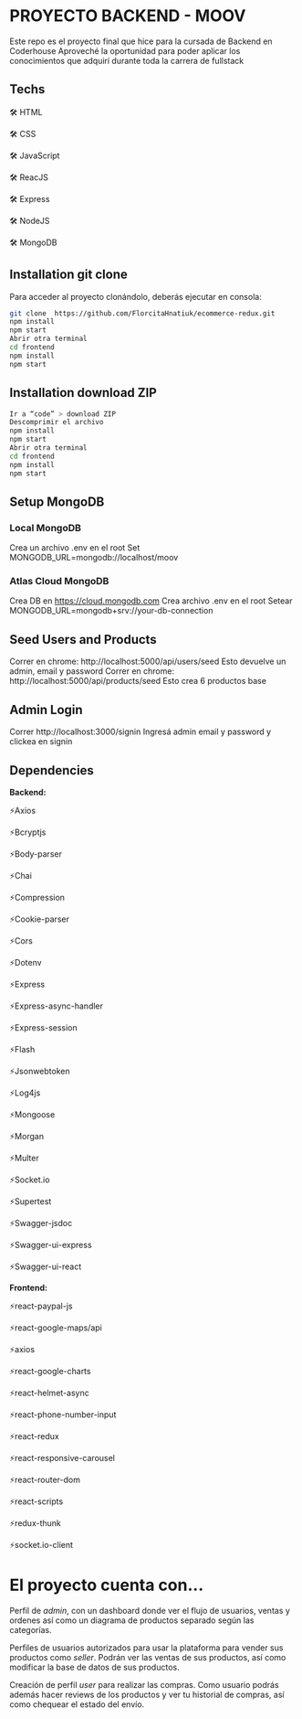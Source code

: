 # PROYECTO BACKEND - MOOV

Este repo es el proyecto final que hice para la cursada de Backend en Coderhouse
Aproveché la oportunidad para poder aplicar los conocimientos que adquirí durante toda la carrera de fullstack

## Techs

🛠️ HTML

🛠️ CSS

🛠️ JavaScript

🛠️ ReacJS

🛠️ Express

🛠️ NodeJS

🛠️ MongoDB

## Installation git clone

Para acceder al proyecto clonándolo, deberás ejecutar en consola:

```sh
git clone  https://github.com/FlorcitaHnatiuk/ecommerce-redux.git
npm install
npm start
Abrir otra terminal
cd frontend
npm install
npm start
```

## Installation download ZIP

```sh
Ir a “code” > download ZIP
Descomprimir el archivo
npm install
npm start
Abrir otra terminal
cd frontend
npm install
npm start
```

## Setup MongoDB

### Local MongoDB
Crea un archivo .env en el root
Set MONGODB_URL=mongodb://localhost/moov
### Atlas Cloud MongoDB
Crea DB en https://cloud.mongodb.com
Crea archivo .env en el root
Setear MONGODB_URL=mongodb+srv://your-db-connection

## Seed Users and Products
Correr en chrome: http://localhost:5000/api/users/seed
Esto devuelve un admin, email y password
Correr en chrome: http://localhost:5000/api/products/seed
Esto crea 6 productos base

## Admin Login
Correr http://localhost:3000/signin
Ingresá admin email y password y clickea en signin

## Dependencies

**Backend:**

⚡Axios

⚡Bcryptjs

⚡Body-parser

⚡Chai

⚡Compression

⚡Cookie-parser

⚡Cors

⚡Dotenv

⚡Express

⚡Express-async-handler

⚡Express-session

⚡Flash

⚡Jsonwebtoken

⚡Log4js

⚡Mongoose

⚡Morgan

⚡Multer

⚡Socket.io

⚡Supertest

⚡Swagger-jsdoc

⚡Swagger-ui-express

⚡Swagger-ui-react

**Frontend:**

⚡react-paypal-js

⚡react-google-maps/api

⚡axios

⚡react-google-charts

⚡react-helmet-async

⚡react-phone-number-input

⚡react-redux

⚡react-responsive-carousel

⚡react-router-dom

⚡react-scripts

⚡redux-thunk

⚡socket.io-client

# El proyecto cuenta con...
Perfil de *admin*, con un dashboard donde ver el flujo de usuarios, ventas y ordenes así como un diagrama de productos separado según las categorías.

Perfiles de usuarios autorizados para usar la plataforma para vender sus productos como *seller*. Podrán ver las ventas de sus productos, así como modificar la base de datos de sus productos.

Creación de perfil *user* para realizar las compras. Como usuario podrás además hacer reviews de los productos y ver tu historial de compras, así como chequear el estado del envío.

